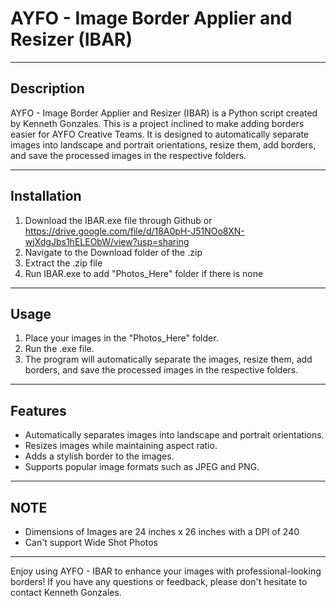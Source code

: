 # AYFO - Image Border Applier and Resizer (IBAR)

---

## Description

AYFO - Image Border Applier and Resizer (IBAR) is a Python script created by Kenneth Gonzales. This is a project inclined to make adding borders easier for AYFO Creative Teams. It is designed to automatically separate images into landscape and portrait orientations, resize them, add borders, and save the processed images in the respective folders.

---

## Installation

1. Download the IBAR.exe file through Github or https://drive.google.com/file/d/18A0pH-J51NOo8XN-wjXdgJbs1hELEObW/view?usp=sharing
2. Navigate to the Download folder of the .zip
3. Extract the .zip file
4. Run IBAR.exe to add "Photos_Here" folder if there is none

---

## Usage

1. Place your images in the "Photos_Here" folder.
2. Run the .exe file.
3. The program will automatically separate the images, resize them, add borders, and save the processed images in the respective folders.

---

## Features

- Automatically separates images into landscape and portrait orientations.
- Resizes images while maintaining aspect ratio.
- Adds a stylish border to the images.
- Supports popular image formats such as JPEG and PNG.

---

## NOTE

- Dimensions of Images are 24 inches x 26 inches with a DPI of 240
- Can't support Wide Shot Photos

---

Enjoy using AYFO - IBAR to enhance your images with professional-looking borders! If you have any questions or feedback, please don't hesitate to contact Kenneth Gonzales.
